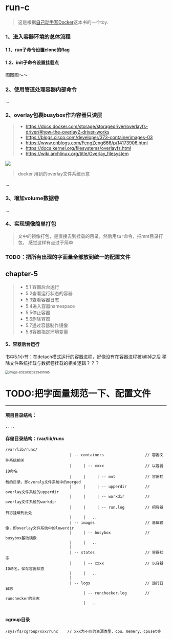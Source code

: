 # run-c

> 这是根据[自己动手写Docker](https://book.douban.com/subject/27082348/)这本书的一个toy.



### 1、进入容器环境的总体流程

#### 		1.1、run子命令设置clone的flag

#### 		1.2、init子命令设置挂载点

图图图～～

### 2、使用管道处理容器内部命令

...

### 2、overlay包裹busybox作为容器只读层

>- https://docs.docker.com/storage/storagedriver/overlayfs-driver/#how-the-overlay2-driver-works
>- https://blogs.cisco.com/developer/373-containerimages-03
>- https://www.cnblogs.com/FengZeng666/p/14173906.html
>- https://docs.kernel.org/filesystems/overlayfs.html
>- https://wiki.archlinux.org/title/Overlay_filesystem

![](https://note-img-1300721153.cos.ap-nanjing.myqcloud.com//md-imgimage-20220318232449145.png )

> docker 用到的overlay文件系统示意



...

### 3、增加volume数据卷

...



### 4、实现镜像简单打包

> 文中的镜像打包，是直接去到挂载的目录，然后用`tar`命令，把mnt目录打包， 感觉这样有点过于简单









### TODO：把所有出现的字面量全部放到统一的配置文件







## chapter-5 

> - 5.1 容器后台运行
> - 5.2查看运行状态的容器
> - 5.3查看容器日志
> - 5.4进入容器namespace
> - 5.5停止容器
> - 5.6删除容器
> - 5.7通过容器制作镜像
> - 5.8容器指定环境变量

#### 5、容器后台运行

书中5.1小节：在detach模式运行的容器进程，好像没有在容器进程被kill掉之后 移除文件系统挂载与数据卷挂载的相关逻辑？？？

<img src="https://note-img-1300721153.cos.ap-nanjing.myqcloud.com//md-imgimage-20220320223401065.png" alt="image-20220320223401065" style="zoom:67%;" />





# TODO:把字面量规范一下、配置文件

























----





#### 项目目录结构：

```
....
```











#### 存储目录结构：/var/lib/runc

```
/var/lib/runc/
							| -- containers                  // 容器文件系统相关
							|     | -- xxxx                  // 以容器ID命名
							|     |     | -- mnt             // 容器挂载的目录，即overaly文件系统中的merged
							|     |     | -- upperdir        // overlay文件系统的upperdir 
							|     |     | -- workdir         // overlay文件系统的workdir
							|     |     | -- run.log         // 把容器日志挂载到此处
							|     |   .. 
							| -- images                      // 基础镜像，即overlay文件系统中的lowerdir
							|     | -- busybox               // busybox基础镜像
							|     |   ..
							|
							| -- states                      // 容器状态
							|     | -- xxxx                  // 以容器ID命名，保存容器状态
							|     |   ..
							|
							| -- logs                        // 运行日日志
							      | -- runchecker.log        // runchecker的日志
							      |   ..
							
```



#### cgroup目录

```
/sys/fs/cgroup/xxx/runc    // xxx为不同的资源类型，cpu、memery、cpuset等
```

